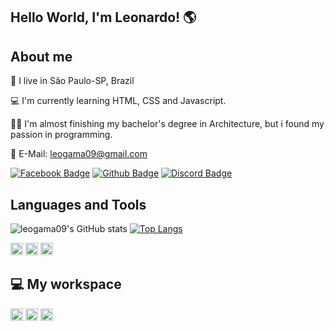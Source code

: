 ## Hello World, I'm Leonardo! 🌎

## About me

🌆 I live in São Paulo-SP, Brazil

💻 I'm currently learning HTML, CSS and Javascript.

🧗‍♂️ I'm almost finishing my bachelor's degree in Architecture, but i found my passion in programming.

📧 E-Mail: leogama09@gmail.com

[![Facebook Badge](https://img.shields.io/badge/Facebook-1877F2?style=for-the-badge&logo=facebook&logoColor=white&link=https://www.facebook.com/leonardo.gama.71/)](https://www.facebook.com/leonardo.gama.71/)
[![Github Badge](https://img.shields.io/badge/-Github-000?style=flat-square&logo=Github&logoColor=white&link=https://github.com/leogama09)](https://github.com/leogama09)
[![Discord Badge](https://img.shields.io/badge/Discord-7289DA?style=for-the-badge&logo=discord&logoColor=white&link=https://discord.com/channels/leogama09#9723)](https://discord.com/channels/leogama09#9723)

## Languages and Tools

![leogama09's GitHub stats](https://github-readme-stats.vercel.app/api?username=leogama09&show_icons=true&theme=onedark)
[![Top Langs](https://github-readme-stats.vercel.app/api/top-langs/?username=leogama09&layout=compact)](https://github.com/leogama09/github-readme-stats)

<code><img height="20" src="https://img.shields.io/badge/HTML5-E34F26?style=for-the-badge&logo=html5&logoColor=white"></code>
<code><img height="20" src="https://img.shields.io/badge/CSS3-1572B6?style=for-the-badge&logo=css3&logoColor=white"></code>
<code><img height="20" src="https://img.shields.io/badge/Visual_Studio_Code-0078D4?style=for-the-badge&logo=visual%20studio%20code&logoColor=white"></code>

## 💻 My workspace <br>
<code><img height="20" src="https://img.shields.io/badge/Windows-0078D6?style=for-the-badge&logo=windows&logoColor=white"></code>
<code><img height="20" src="https://img.shields.io/badge/Intel%20Core_i5_10th-0071C5?style=for-the-badge&logo=intel&logoColor=white"></code>
<code><img height="20" src="https://img.shields.io/badge/NVIDIA-GTX1650-76B900?style=for-the-badge&logo=nvidia&logoColor=white"></code>

